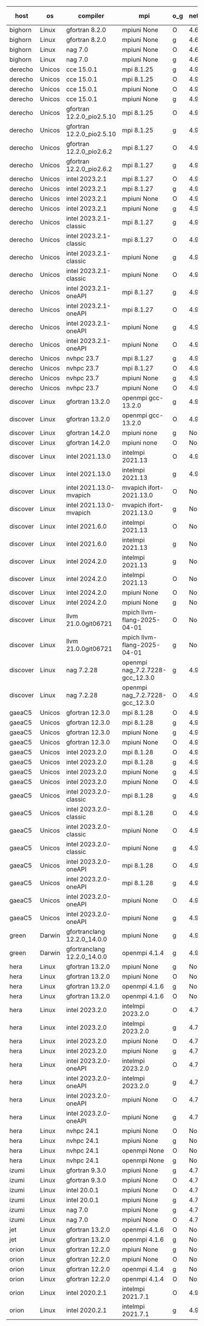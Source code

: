 

| host     | os       | compiler                              | mpi                      | o_g        | netcdf        | build       | u_pass          | u_fail          | s_pass            | s_fail            | e_pass             | e_fail             | nuopc_pass       | nuopc_fail       | artifacts link          |
|----------|----------|---------------------------------------|--------------------------|------------|---------------|-------------|-----------------|-----------------|-------------------|-------------------|--------------------|--------------------|------------------|------------------|-------------------------|
| bighorn | Linux | gfortran 8.2.0 | mpiuni None  | O | 4.6.1  | PASS | 12559 | 0 | 9 | 0 | 42 | 0 | None | None | <a href="https://github.com/esmf-org/esmf-test-artifacts/tree/c601d3ed36f97b406d9fcf87a9f06f21d77cedbc/develop/gfortran/8.2.0/O/mpiuni/None" target="_blank">c601d3e</a> | 
| bighorn | Linux | gfortran 8.2.0 | mpiuni None  | g | 4.6.1  | PASS | 12559 | 0 | 9 | 0 | 42 | 0 | None | None | <a href="https://github.com/esmf-org/esmf-test-artifacts/tree/c6d782c94d0842ad6e79498734cb1f8862e96830/develop/gfortran/8.2.0/g/mpiuni/None" target="_blank">c6d782c</a> | 
| bighorn | Linux | nag 7.0 | mpiuni None  | O | 4.6.1  | PASS | 12559 | 0 | 9 | 0 | 42 | 0 | None | None | <a href="https://github.com/esmf-org/esmf-test-artifacts/tree/55d7ad61ee8c78235537aed02c5b776d0bced63b/develop/nag/7.0/O/mpiuni/None" target="_blank">55d7ad6</a> | 
| bighorn | Linux | nag 7.0 | mpiuni None  | g | 4.6.1  | PASS | 12559 | 0 | 9 | 0 | 42 | 0 | None | None | <a href="https://github.com/esmf-org/esmf-test-artifacts/tree/18649f08c97a1b168c047e4a3af8e65b6ea89c58/develop/nag/7.0/g/mpiuni/None" target="_blank">18649f0</a> | 
| derecho | Unicos | cce 15.0.1 | mpi 8.1.25  | g | 4.9.2  | PASS | None | None | None | None | None | None | None | None | <a href="https://github.com/esmf-org/esmf-test-artifacts/tree/48bb85b7a7eaeff1daff2fc4ada112a8f7237aa9/develop/cce/15.0.1/g/mpi/8.1.25" target="_blank">48bb85b</a> | 
| derecho | Unicos | cce 15.0.1 | mpi 8.1.25  | O | 4.9.2  | PASS | None | None | None | None | None | None | None | None | <a href="https://github.com/esmf-org/esmf-test-artifacts/tree/49e0715f2a6679bd9471a733ab2f58fe7e423a3d/develop/cce/15.0.1/O/mpi/8.1.25" target="_blank">49e0715</a> | 
| derecho | Unicos | cce 15.0.1 | mpiuni None  | O | 4.9.2  | PASS | None | None | None | None | None | None | None | None | <a href="https://github.com/esmf-org/esmf-test-artifacts/tree/a4d7306fd0381410e246b46b3270f2ee8a8850bb/develop/cce/15.0.1/O/mpiuni/None" target="_blank">a4d7306</a> | 
| derecho | Unicos | cce 15.0.1 | mpiuni None  | g | 4.9.2  | PASS | None | None | None | None | None | None | None | None | <a href="https://github.com/esmf-org/esmf-test-artifacts/tree/7d39f1aa99abb6561fbdac5d46e5bcf5828a3af0/develop/cce/15.0.1/g/mpiuni/None" target="_blank">7d39f1a</a> | 
| derecho | Unicos | gfortran 12.2.0_pio2.5.10 | mpi 8.1.25  | O | 4.9.2  | PASS | 14228 | 0 | 51 | 0 | 80 | 0 | 57 | 0 | <a href="https://github.com/esmf-org/esmf-test-artifacts/tree/37ca4ab31b529f4ac3b848303273a083d299b3dd/develop/gfortran/12.2.0_pio2.5.10/O/mpi/8.1.25" target="_blank">37ca4ab</a> | 
| derecho | Unicos | gfortran 12.2.0_pio2.5.10 | mpi 8.1.25  | g | 4.9.2  | PASS | 14228 | 0 | 51 | 0 | 80 | 0 | 57 | 0 | <a href="https://github.com/esmf-org/esmf-test-artifacts/tree/c9fbd8ff20d99e0b6c917ef3f29b6f60523dd48b/develop/gfortran/12.2.0_pio2.5.10/g/mpi/8.1.25" target="_blank">c9fbd8f</a> | 
| derecho | Unicos | gfortran 12.2.0_pio2.6.2 | mpi 8.1.27  | O | 4.9.2  | PASS | 14228 | 0 | 51 | 0 | 80 | 0 | 57 | 0 | <a href="https://github.com/esmf-org/esmf-test-artifacts/tree/27755083516618d6ef7dd1bd4418592a19662d1c/develop/gfortran/12.2.0_pio2.6.2/O/mpi/8.1.27" target="_blank">2775508</a> | 
| derecho | Unicos | gfortran 12.2.0_pio2.6.2 | mpi 8.1.27  | g | 4.9.2  | PASS | 14228 | 0 | 51 | 0 | 80 | 0 | 57 | 0 | <a href="https://github.com/esmf-org/esmf-test-artifacts/tree/d641c927fc446b2d145a6afbccc581cd3333a00b/develop/gfortran/12.2.0_pio2.6.2/g/mpi/8.1.27" target="_blank">d641c92</a> | 
| derecho | Unicos | intel 2023.2.1 | mpi 8.1.27  | O | 4.9.2  | PASS | 14228 | 0 | 51 | 0 | 80 | 0 | 58 | 0 | <a href="https://github.com/esmf-org/esmf-test-artifacts/tree/2ec440fc00f9eb1110da37290bc963e3fe2da8b4/develop/intel/2023.2.1/O/mpi/8.1.27" target="_blank">2ec440f</a> | 
| derecho | Unicos | intel 2023.2.1 | mpi 8.1.27  | g | 4.9.2  | PASS | 14228 | 0 | 51 | 0 | 80 | 0 | 58 | 0 | <a href="https://github.com/esmf-org/esmf-test-artifacts/tree/f8d8e2cf0db84c123c73822db63e8cfa8d248156/develop/intel/2023.2.1/g/mpi/8.1.27" target="_blank">f8d8e2c</a> | 
| derecho | Unicos | intel 2023.2.1 | mpiuni None  | O | 4.9.2  | PASS | 12559 | 0 | 9 | 0 | 42 | 0 | None | None | <a href="https://github.com/esmf-org/esmf-test-artifacts/tree/b802b1c1daa7a2788b1664b657edc18f19a2e805/develop/intel/2023.2.1/O/mpiuni/None" target="_blank">b802b1c</a> | 
| derecho | Unicos | intel 2023.2.1 | mpiuni None  | g | 4.9.2  | PASS | 12559 | 0 | 9 | 0 | 42 | 0 | None | None | <a href="https://github.com/esmf-org/esmf-test-artifacts/tree/2f43cf0ba3c44b925a82a806639bdb745e1022c6/develop/intel/2023.2.1/g/mpiuni/None" target="_blank">2f43cf0</a> | 
| derecho | Unicos | intel 2023.2.1-classic | mpi 8.1.27  | g | 4.9.2  | PASS | 14228 | 0 | 51 | 0 | 80 | 0 | 57 | 0 | <a href="https://github.com/esmf-org/esmf-test-artifacts/tree/769e318b06a363791df9117f8b55a4e523fd3dd2/develop/intel/2023.2.1-classic/g/mpi/8.1.27" target="_blank">769e318</a> | 
| derecho | Unicos | intel 2023.2.1-classic | mpi 8.1.27  | O | 4.9.2  | PASS | 14228 | 0 | 51 | 0 | 80 | 0 | 57 | 0 | <a href="https://github.com/esmf-org/esmf-test-artifacts/tree/9f3069916c4250b6d130661f2133e01e3a121813/develop/intel/2023.2.1-classic/O/mpi/8.1.27" target="_blank">9f30699</a> | 
| derecho | Unicos | intel 2023.2.1-classic | mpiuni None  | g | 4.9.2  | PASS | 12559 | 0 | 9 | 0 | 42 | 0 | None | None | <a href="https://github.com/esmf-org/esmf-test-artifacts/tree/d2fe97fe4fee9dd8cce1d35beb59961487e750c7/develop/intel/2023.2.1-classic/g/mpiuni/None" target="_blank">d2fe97f</a> | 
| derecho | Unicos | intel 2023.2.1-classic | mpiuni None  | O | 4.9.2  | PASS | 12559 | 0 | 9 | 0 | 42 | 0 | None | None | <a href="https://github.com/esmf-org/esmf-test-artifacts/tree/0e7b6fe11430c59a3ef05ff32f4c8bd4e7edbbbb/develop/intel/2023.2.1-classic/O/mpiuni/None" target="_blank">0e7b6fe</a> | 
| derecho | Unicos | intel 2023.2.1-oneAPI | mpi 8.1.27  | g | 4.9.2  | PASS | 14228 | 0 | 51 | 0 | 80 | 0 | 57 | 0 | <a href="https://github.com/esmf-org/esmf-test-artifacts/tree/3afe060e8208c7a5fe210a768593c4d86aa38ceb/develop/intel/2023.2.1-oneAPI/g/mpi/8.1.27" target="_blank">3afe060</a> | 
| derecho | Unicos | intel 2023.2.1-oneAPI | mpi 8.1.27  | O | 4.9.2  | PASS | 14228 | 0 | 50 | 1 | 80 | 0 | 57 | 0 | <a href="https://github.com/esmf-org/esmf-test-artifacts/tree/4cf34811d96e86d56bd71b21c76d533ff6e33300/develop/intel/2023.2.1-oneAPI/O/mpi/8.1.27" target="_blank">4cf3481</a> | 
| derecho | Unicos | intel 2023.2.1-oneAPI | mpiuni None  | g | 4.9.2  | PASS | 12559 | 0 | 9 | 0 | 42 | 0 | None | None | <a href="https://github.com/esmf-org/esmf-test-artifacts/tree/504f291ff11c6808d42e8659712a3a6496f54a2d/develop/intel/2023.2.1-oneAPI/g/mpiuni/None" target="_blank">504f291</a> | 
| derecho | Unicos | intel 2023.2.1-oneAPI | mpiuni None  | O | 4.9.2  | PASS | 12559 | 0 | 9 | 0 | 42 | 0 | None | None | <a href="https://github.com/esmf-org/esmf-test-artifacts/tree/f4be1cb76992d22f5ff5507217e70143e35c200a/develop/intel/2023.2.1-oneAPI/O/mpiuni/None" target="_blank">f4be1cb</a> | 
| derecho | Unicos | nvhpc 23.7 | mpi 8.1.27  | g | 4.9.2  | PASS | None | None | None | None | None | None | None | None | <a href="https://github.com/esmf-org/esmf-test-artifacts/tree/3bab31cc76868be568ba7927074c6bda188433c3/develop/nvhpc/23.7/g/mpi/8.1.27" target="_blank">3bab31c</a> | 
| derecho | Unicos | nvhpc 23.7 | mpi 8.1.27  | O | 4.9.2  | PASS | None | None | None | None | None | None | None | None | <a href="https://github.com/esmf-org/esmf-test-artifacts/tree/6bb73006216c7ab149966721c0e6ec267cb39d4a/develop/nvhpc/23.7/O/mpi/8.1.27" target="_blank">6bb7300</a> | 
| derecho | Unicos | nvhpc 23.7 | mpiuni None  | g | 4.9.2  | PASS | None | None | None | None | None | None | None | None | <a href="https://github.com/esmf-org/esmf-test-artifacts/tree/b662e7c8bc7ca062fd6a2b9534f16392fec2c8e6/develop/nvhpc/23.7/g/mpiuni/None" target="_blank">b662e7c</a> | 
| derecho | Unicos | nvhpc 23.7 | mpiuni None  | O | 4.9.2  | PASS | None | None | None | None | None | None | None | None | <a href="https://github.com/esmf-org/esmf-test-artifacts/tree/6cfeb4e387ec92c2acd3dcf42c3d620f984465c9/develop/nvhpc/23.7/O/mpiuni/None" target="_blank">6cfeb4e</a> | 
| discover | Linux | gfortran 13.2.0 | openmpi gcc-13.2.0  | g | 4.9.2  | PASS | 14228 | 0 | 51 | 0 | 80 | 0 | 57 | 0 | <a href="https://github.com/esmf-org/esmf-test-artifacts/tree/8562c7b865c08b0986a234a31c6b80521ac1b3af/develop/gfortran/13.2.0/g/openmpi/gcc-13.2.0" target="_blank">8562c7b</a> | 
| discover | Linux | gfortran 13.2.0 | openmpi gcc-13.2.0  | O | 4.9.2  | PASS | 14228 | 0 | 51 | 0 | 80 | 0 | 57 | 0 | <a href="https://github.com/esmf-org/esmf-test-artifacts/tree/110ac58f81f6d225be5f72a3436abc68b966346f/develop/gfortran/13.2.0/O/openmpi/gcc-13.2.0" target="_blank">110ac58</a> | 
| discover | Linux | gfortran 14.2.0 | mpiuni none  | g | None  | PASS | 12559 | 0 | 9 | 0 | 42 | 0 | None | None | <a href="https://github.com/esmf-org/esmf-test-artifacts/tree/ddf41199d83afd2da20001b8ea448bc93a3cf8ce/develop/gfortran/14.2.0/g/mpiuni/none" target="_blank">ddf4119</a> | 
| discover | Linux | gfortran 14.2.0 | mpiuni none  | O | None  | PASS | 12559 | 0 | 9 | 0 | 42 | 0 | None | None | <a href="https://github.com/esmf-org/esmf-test-artifacts/tree/eb35ddf2430b468c18c915cc983a714953c28df3/develop/gfortran/14.2.0/O/mpiuni/none" target="_blank">eb35ddf</a> | 
| discover | Linux | intel 2021.13.0 | intelmpi 2021.13  | O | 4.9.2  | PASS | 14228 | 0 | 51 | 0 | 80 | 0 | 57 | 0 | <a href="https://github.com/esmf-org/esmf-test-artifacts/tree/c3db0354053fd23dc5f8418f607049116b0d5378/develop/intel/2021.13.0/O/intelmpi/2021.13" target="_blank">c3db035</a> | 
| discover | Linux | intel 2021.13.0 | intelmpi 2021.13  | g | 4.9.2  | PASS | 14228 | 0 | 51 | 0 | 80 | 0 | 57 | 0 | <a href="https://github.com/esmf-org/esmf-test-artifacts/tree/3320b00b81438d8f992f9d58bfd4592127500a2a/develop/intel/2021.13.0/g/intelmpi/2021.13" target="_blank">3320b00</a> | 
| discover | Linux | intel 2021.13.0-mvapich | mvapich ifort-2021.13.0  | O | None  | PASS | 14228 | 0 | 51 | 0 | 80 | 0 | 57 | 0 | <a href="https://github.com/esmf-org/esmf-test-artifacts/tree/c264c9cd2a474c55076f2f1b41d27b9816075d40/develop/intel/2021.13.0-mvapich/O/mvapich/ifort-2021.13.0" target="_blank">c264c9c</a> | 
| discover | Linux | intel 2021.13.0-mvapich | mvapich ifort-2021.13.0  | g | None  | PASS | 14228 | 0 | 51 | 0 | 80 | 0 | 57 | 0 | <a href="https://github.com/esmf-org/esmf-test-artifacts/tree/342eeb35aab7fec0e6da14fd1382b64953b1f1f2/develop/intel/2021.13.0-mvapich/g/mvapich/ifort-2021.13.0" target="_blank">342eeb3</a> | 
| discover | Linux | intel 2021.6.0 | intelmpi 2021.13  | O | None  | PASS | 14228 | 0 | 51 | 0 | 80 | 0 | 57 | 0 | <a href="https://github.com/esmf-org/esmf-test-artifacts/tree/f6a68b10a73dc04cce6909e7d6751f5028bb7045/develop/intel/2021.6.0/O/intelmpi/2021.13" target="_blank">f6a68b1</a> | 
| discover | Linux | intel 2021.6.0 | intelmpi 2021.13  | g | None  | PASS | 14228 | 0 | 51 | 0 | 80 | 0 | 57 | 0 | <a href="https://github.com/esmf-org/esmf-test-artifacts/tree/0033f7ba46e87012c5fd9bbbe9c5e99f32944aca/develop/intel/2021.6.0/g/intelmpi/2021.13" target="_blank">0033f7b</a> | 
| discover | Linux | intel 2024.2.0 | intelmpi 2021.13  | g | None  | PASS | 14227 | 1 | 51 | 0 | 80 | 0 | 57 | 0 | <a href="https://github.com/esmf-org/esmf-test-artifacts/tree/e29b572035995f3d939cbbdc41c1f0f03a37258f/develop/intel/2024.2.0/g/intelmpi/2021.13" target="_blank">e29b572</a> | 
| discover | Linux | intel 2024.2.0 | intelmpi 2021.13  | O | None  | PASS | 14228 | 0 | 51 | 0 | 80 | 0 | 57 | 0 | <a href="https://github.com/esmf-org/esmf-test-artifacts/tree/8a4f7756f217564dd1c5142113513f7c591e14b8/develop/intel/2024.2.0/O/intelmpi/2021.13" target="_blank">8a4f775</a> | 
| discover | Linux | intel 2024.2.0 | mpiuni None  | O | None  | PASS | 12559 | 0 | 9 | 0 | 42 | 0 | None | None | <a href="https://github.com/esmf-org/esmf-test-artifacts/tree/4119957cbee9f365add1cb371b25117d93617178/develop/intel/2024.2.0/O/mpiuni/None" target="_blank">4119957</a> | 
| discover | Linux | intel 2024.2.0 | mpiuni None  | g | None  | PASS | 12558 | 1 | 9 | 0 | 42 | 0 | None | None | <a href="https://github.com/esmf-org/esmf-test-artifacts/tree/19c003ad316065c242e427bb4672505fb7da73ab/develop/intel/2024.2.0/g/mpiuni/None" target="_blank">19c003a</a> | 
| discover | Linux | llvm 21.0.0git06721 | mpich llvm-flang-2025-04-01  | O | None  | PASS | 14210 | 18 | 18 | 33 | 75 | 5 | 0 | 57 | <a href="https://github.com/esmf-org/esmf-test-artifacts/tree/a189dd00aa666fc18f0e9cdf315296dba944ec8b/develop/llvm/21.0.0git06721/O/mpich/llvm-flang-2025-04-01" target="_blank">a189dd0</a> | 
| discover | Linux | llvm 21.0.0git06721 | mpich llvm-flang-2025-04-01  | g | None  | PASS | 14210 | 18 | 18 | 33 | 75 | 5 | 0 | 57 | <a href="https://github.com/esmf-org/esmf-test-artifacts/tree/ab3248dae65d16c501da913a8e7324bc7a58c3f5/develop/llvm/21.0.0git06721/g/mpich/llvm-flang-2025-04-01" target="_blank">ab3248d</a> | 
| discover | Linux | nag 7.2.28 | openmpi nag_7.2.7228-gcc_12.3.0  | g | 4.9.2  | PASS | 14228 | 0 | 51 | 0 | 80 | 0 | 56 | 1 | <a href="https://github.com/esmf-org/esmf-test-artifacts/tree/82db29859895a36a9e05f470c3d4d748738791cc/develop/nag/7.2.28/g/openmpi/nag_7.2.7228-gcc_12.3.0" target="_blank">82db298</a> | 
| discover | Linux | nag 7.2.28 | openmpi nag_7.2.7228-gcc_12.3.0  | O | 4.9.2  | PASS | 14228 | 0 | 51 | 0 | 80 | 0 | 56 | 1 | <a href="https://github.com/esmf-org/esmf-test-artifacts/tree/306262dff5c7adcf0aeb3a6f3df5b27537fd9b0c/develop/nag/7.2.28/O/openmpi/nag_7.2.7228-gcc_12.3.0" target="_blank">306262d</a> | 
| gaeaC5 | Unicos | gfortran 12.3.0 | mpi 8.1.28  | O | 4.9.0  | PASS | None | None | None | None | None | None | None | None | <a href="https://github.com/esmf-org/esmf-test-artifacts/tree/de8e129316ea15027f5f1585eafdc8159bbd1335/develop/gfortran/12.3.0/O/mpi/8.1.28" target="_blank">de8e129</a> | 
| gaeaC5 | Unicos | gfortran 12.3.0 | mpi 8.1.28  | g | 4.9.0  | PASS | None | None | None | None | None | None | None | None | <a href="https://github.com/esmf-org/esmf-test-artifacts/tree/f690aa515f422f95c42efe4d9ec1f7e9fc7a97a8/develop/gfortran/12.3.0/g/mpi/8.1.28" target="_blank">f690aa5</a> | 
| gaeaC5 | Unicos | gfortran 12.3.0 | mpiuni None  | g | 4.9.0  | PASS | None | None | None | None | None | None | None | None | <a href="https://github.com/esmf-org/esmf-test-artifacts/tree/9c18ea99fe633f297b6bd72667ed35e8a271ab78/develop/gfortran/12.3.0/g/mpiuni/None" target="_blank">9c18ea9</a> | 
| gaeaC5 | Unicos | gfortran 12.3.0 | mpiuni None  | O | 4.9.0  | PASS | 12559 | 0 | 9 | 0 | 42 | 0 | None | None | <a href="https://github.com/esmf-org/esmf-test-artifacts/tree/714b4a7549c9f5f2513d658a921ca5fb1f5a0180/develop/gfortran/12.3.0/O/mpiuni/None" target="_blank">714b4a7</a> | 
| gaeaC5 | Unicos | intel 2023.2.0 | mpi 8.1.28  | O | 4.9.0  | PASS | None | None | None | None | None | None | None | None | <a href="https://github.com/esmf-org/esmf-test-artifacts/tree/2c971e38e8e294ea19a6756464149095bc0cae73/develop/intel/2023.2.0/O/mpi/8.1.28" target="_blank">2c971e3</a> | 
| gaeaC5 | Unicos | intel 2023.2.0 | mpi 8.1.28  | g | 4.9.0  | PASS | None | None | None | None | None | None | None | None | <a href="https://github.com/esmf-org/esmf-test-artifacts/tree/c0836533743693cc2671dacbf36d5be1e932a4bf/develop/intel/2023.2.0/g/mpi/8.1.28" target="_blank">c083653</a> | 
| gaeaC5 | Unicos | intel 2023.2.0 | mpiuni None  | g | 4.9.0  | PASS | None | None | None | None | None | None | None | None | <a href="https://github.com/esmf-org/esmf-test-artifacts/tree/4dceebfe6e3ed54a9fae444b406fb8f016edbea6/develop/intel/2023.2.0/g/mpiuni/None" target="_blank">4dceebf</a> | 
| gaeaC5 | Unicos | intel 2023.2.0 | mpiuni None  | O | 4.9.0  | PASS | 12559 | 0 | 9 | 0 | 42 | 0 | None | None | <a href="https://github.com/esmf-org/esmf-test-artifacts/tree/d9ab55a95ed38a337f7d4f270aec2b1d21f59386/develop/intel/2023.2.0/O/mpiuni/None" target="_blank">d9ab55a</a> | 
| gaeaC5 | Unicos | intel 2023.2.0-classic | mpi 8.1.28  | g | 4.9.0  | PASS | None | None | None | None | None | None | None | None | <a href="https://github.com/esmf-org/esmf-test-artifacts/tree/e079b41bb209f517188ee8f7cf31c231bad1258a/develop/intel/2023.2.0-classic/g/mpi/8.1.28" target="_blank">e079b41</a> | 
| gaeaC5 | Unicos | intel 2023.2.0-classic | mpi 8.1.28  | O | 4.9.0  | PASS | None | None | None | None | None | None | None | None | <a href="https://github.com/esmf-org/esmf-test-artifacts/tree/c18c0622d27f8c42b9e877f45fe83ecd01dbcf43/develop/intel/2023.2.0-classic/O/mpi/8.1.28" target="_blank">c18c062</a> | 
| gaeaC5 | Unicos | intel 2023.2.0-classic | mpiuni None  | O | 4.9.0  | PASS | None | None | None | None | None | None | None | None | <a href="https://github.com/esmf-org/esmf-test-artifacts/tree/d2e186321469fb354bd15cfc1951128756a2327a/develop/intel/2023.2.0-classic/O/mpiuni/None" target="_blank">d2e1863</a> | 
| gaeaC5 | Unicos | intel 2023.2.0-classic | mpiuni None  | g | 4.9.0  | PASS | None | None | None | None | None | None | None | None | <a href="https://github.com/esmf-org/esmf-test-artifacts/tree/f99f1b708df98e16e80f6fa0f0c4a28c6a0f5155/develop/intel/2023.2.0-classic/g/mpiuni/None" target="_blank">f99f1b7</a> | 
| gaeaC5 | Unicos | intel 2023.2.0-oneAPI | mpi 8.1.28  | O | 4.9.0  | PASS | None | None | None | None | None | None | None | None | <a href="https://github.com/esmf-org/esmf-test-artifacts/tree/3d314eb6b72c48d4ac1a0f601a69f9c67a5eeeec/develop/intel/2023.2.0-oneAPI/O/mpi/8.1.28" target="_blank">3d314eb</a> | 
| gaeaC5 | Unicos | intel 2023.2.0-oneAPI | mpi 8.1.28  | g | 4.9.0  | PASS | None | None | None | None | None | None | None | None | <a href="https://github.com/esmf-org/esmf-test-artifacts/tree/5e35db019fad57b635029eb4e4ac75d58e66e168/develop/intel/2023.2.0-oneAPI/g/mpi/8.1.28" target="_blank">5e35db0</a> | 
| gaeaC5 | Unicos | intel 2023.2.0-oneAPI | mpiuni None  | O | 4.9.0  | PASS | 12559 | 0 | 9 | 0 | 42 | 0 | None | None | <a href="https://github.com/esmf-org/esmf-test-artifacts/tree/f59eb3c59e0a0828493ca17e3ce5b4d77e524146/develop/intel/2023.2.0-oneAPI/O/mpiuni/None" target="_blank">f59eb3c</a> | 
| gaeaC5 | Unicos | intel 2023.2.0-oneAPI | mpiuni None  | g | 4.9.0  | PASS | None | None | None | None | None | None | None | None | <a href="https://github.com/esmf-org/esmf-test-artifacts/tree/c594bd6c52489a463b18a7ae1ea94f7acc2c0ba9/develop/intel/2023.2.0-oneAPI/g/mpiuni/None" target="_blank">c594bd6</a> | 
| green | Darwin | gfortranclang 12.2.0_14.0.0 | mpiuni None  | g | 4.9.3  | PASS | 12559 | 0 | 9 | 0 | 42 | 0 | None | None | <a href="https://github.com/esmf-org/esmf-test-artifacts/tree/25157d2fa81027619bd68e312f3b06f8c26172af/develop/gfortranclang/12.2.0_14.0.0/g/mpiuni/None" target="_blank">25157d2</a> | 
| green | Darwin | gfortranclang 12.2.0_14.0.0 | openmpi 4.1.4  | g | 4.9.3  | PASS | 14228 | 0 | 51 | 0 | 80 | 0 | 58 | 0 | <a href="https://github.com/esmf-org/esmf-test-artifacts/tree/1978b0149b8f85c5c80183ea307d349014cdbf04/develop/gfortranclang/12.2.0_14.0.0/g/openmpi/4.1.4" target="_blank">1978b01</a> | 
| hera | Linux | gfortran 13.2.0 | mpiuni None  | g | None  | PASS | 12559 | 0 | 9 | 0 | 42 | 0 | None | None | <a href="https://github.com/esmf-org/esmf-test-artifacts/tree/b1169225cd921155d674afdb95780c90acfaed3c/develop/gfortran/13.2.0/g/mpiuni/None" target="_blank">b116922</a> | 
| hera | Linux | gfortran 13.2.0 | mpiuni None  | O | None  | PASS | 12559 | 0 | 9 | 0 | 42 | 0 | None | None | <a href="https://github.com/esmf-org/esmf-test-artifacts/tree/d63824c0e7249c866602b9bd9d14e01dd99eb4d1/develop/gfortran/13.2.0/O/mpiuni/None" target="_blank">d63824c</a> | 
| hera | Linux | gfortran 13.2.0 | openmpi 4.1.6  | g | None  | PASS | 14228 | 0 | 51 | 0 | 80 | 0 | 57 | 0 | <a href="https://github.com/esmf-org/esmf-test-artifacts/tree/4bf9a8c4561b2899832d7be9c070e217d18eb947/develop/gfortran/13.2.0/g/openmpi/4.1.6" target="_blank">4bf9a8c</a> | 
| hera | Linux | gfortran 13.2.0 | openmpi 4.1.6  | O | None  | PASS | 14228 | 0 | 51 | 0 | 80 | 0 | 57 | 0 | <a href="https://github.com/esmf-org/esmf-test-artifacts/tree/1368924503e40690b46a2d0cccf848bc01390d70/develop/gfortran/13.2.0/O/openmpi/4.1.6" target="_blank">1368924</a> | 
| hera | Linux | intel 2023.2.0 | intelmpi 2023.2.0  | O | 4.7.0  | PASS | 14228 | 0 | 51 | 0 | 80 | 0 | 57 | 0 | <a href="https://github.com/esmf-org/esmf-test-artifacts/tree/e81f4bd7fd77f76f10eff0409cbbcadb16ed4fde/develop/intel/2023.2.0/O/intelmpi/2023.2.0" target="_blank">e81f4bd</a> | 
| hera | Linux | intel 2023.2.0 | intelmpi 2023.2.0  | g | 4.7.0  | PASS | 14228 | 0 | 51 | 0 | 80 | 0 | 57 | 0 | <a href="https://github.com/esmf-org/esmf-test-artifacts/tree/7967cb5600d88b56db4902d34869d171203a4500/develop/intel/2023.2.0/g/intelmpi/2023.2.0" target="_blank">7967cb5</a> | 
| hera | Linux | intel 2023.2.0 | mpiuni None  | O | 4.7.0  | PASS | 12559 | 0 | 9 | 0 | 42 | 0 | None | None | <a href="https://github.com/esmf-org/esmf-test-artifacts/tree/47a60540abe3bd0e73a9edc988b0e6a7dfcacfc6/develop/intel/2023.2.0/O/mpiuni/None" target="_blank">47a6054</a> | 
| hera | Linux | intel 2023.2.0 | mpiuni None  | g | 4.7.0  | PASS | 12559 | 0 | 9 | 0 | 42 | 0 | None | None | <a href="https://github.com/esmf-org/esmf-test-artifacts/tree/116f92ec7b1a2ef1a7d503ce6e4c2cbe4b699b9a/develop/intel/2023.2.0/g/mpiuni/None" target="_blank">116f92e</a> | 
| hera | Linux | intel 2023.2.0-oneAPI | intelmpi 2023.2.0  | O | 4.7.0  | PASS | 14228 | 0 | 50 | 1 | 80 | 0 | 57 | 0 | <a href="https://github.com/esmf-org/esmf-test-artifacts/tree/33108585c84652586595bc53f38b1bcfb70cd013/develop/intel/2023.2.0-oneAPI/O/intelmpi/2023.2.0" target="_blank">3310858</a> | 
| hera | Linux | intel 2023.2.0-oneAPI | intelmpi 2023.2.0  | g | 4.7.0  | PASS | 14228 | 0 | 51 | 0 | 80 | 0 | 57 | 0 | <a href="https://github.com/esmf-org/esmf-test-artifacts/tree/a6c7dab8fb6e7d18b4c821d45928a2e889e6f203/develop/intel/2023.2.0-oneAPI/g/intelmpi/2023.2.0" target="_blank">a6c7dab</a> | 
| hera | Linux | intel 2023.2.0-oneAPI | mpiuni None  | O | 4.7.0  | PASS | 12559 | 0 | 9 | 0 | 42 | 0 | None | None | <a href="https://github.com/esmf-org/esmf-test-artifacts/tree/2b2477d9460f8cfd4747ecb5d71cec3aa63e69d9/develop/intel/2023.2.0-oneAPI/O/mpiuni/None" target="_blank">2b2477d</a> | 
| hera | Linux | intel 2023.2.0-oneAPI | mpiuni None  | g | 4.7.0  | PASS | 12559 | 0 | 9 | 0 | 42 | 0 | None | None | <a href="https://github.com/esmf-org/esmf-test-artifacts/tree/2fe376795099c1420faf73dd8b3a3763af75ae32/develop/intel/2023.2.0-oneAPI/g/mpiuni/None" target="_blank">2fe3767</a> | 
| hera | Linux | nvhpc 24.1 | mpiuni None  | O | None  | PASS | 12559 | 0 | 9 | 0 | 42 | 0 | None | None | <a href="https://github.com/esmf-org/esmf-test-artifacts/tree/9c35528d88bbf218ac34aed87ffa31e619f668c7/develop/nvhpc/24.1/O/mpiuni/None" target="_blank">9c35528</a> | 
| hera | Linux | nvhpc 24.1 | mpiuni None  | g | None  | PASS | 12559 | 0 | 9 | 0 | 42 | 0 | None | None | <a href="https://github.com/esmf-org/esmf-test-artifacts/tree/9099060d43d1dfcfb86ab2ab7cdb4128ca3c241e/develop/nvhpc/24.1/g/mpiuni/None" target="_blank">9099060</a> | 
| hera | Linux | nvhpc 24.1 | openmpi None  | O | None  | PASS | 14228 | 0 | 51 | 0 | 80 | 0 | 57 | 0 | <a href="https://github.com/esmf-org/esmf-test-artifacts/tree/0328f2bb6f3e91166ca4cb2c11cbfb37b6fb9c3a/develop/nvhpc/24.1/O/openmpi/None" target="_blank">0328f2b</a> | 
| hera | Linux | nvhpc 24.1 | openmpi None  | g | None  | PASS | 14228 | 0 | 51 | 0 | 80 | 0 | 57 | 0 | <a href="https://github.com/esmf-org/esmf-test-artifacts/tree/833d5176081cb7ea2f1ddac32e3cbbacce2b7635/develop/nvhpc/24.1/g/openmpi/None" target="_blank">833d517</a> | 
| izumi | Linux | gfortran 9.3.0 | mpiuni None  | g | 4.7.4  | PASS | 12559 | 0 | 9 | 0 | 42 | 0 | None | None | <a href="https://github.com/esmf-org/esmf-test-artifacts/tree/9c3c8f6c5abb725ad574e717061916a749a8b094/develop/gfortran/9.3.0/g/mpiuni/None" target="_blank">9c3c8f6</a> | 
| izumi | Linux | gfortran 9.3.0 | mpiuni None  | O | 4.7.4  | PASS | 12559 | 0 | 9 | 0 | 42 | 0 | None | None | <a href="https://github.com/esmf-org/esmf-test-artifacts/tree/3918999346b542e29bce76ee3322dd8a84ec9f3c/develop/gfortran/9.3.0/O/mpiuni/None" target="_blank">3918999</a> | 
| izumi | Linux | intel 20.0.1 | mpiuni None  | O | 4.7.4  | PASS | 12559 | 0 | 9 | 0 | 42 | 0 | None | None | <a href="https://github.com/esmf-org/esmf-test-artifacts/tree/d221c645e25518e8d5516be6698e1dd93fbfb545/develop/intel/20.0.1/O/mpiuni/None" target="_blank">d221c64</a> | 
| izumi | Linux | intel 20.0.1 | mpiuni None  | g | 4.7.4  | PASS | 12559 | 0 | 9 | 0 | 42 | 0 | None | None | <a href="https://github.com/esmf-org/esmf-test-artifacts/tree/cab5beb909335389218f821f1f9766cc5738e086/develop/intel/20.0.1/g/mpiuni/None" target="_blank">cab5beb</a> | 
| izumi | Linux | nag 7.0 | mpiuni None  | g | 4.7.4  | PASS | 12559 | 0 | 9 | 0 | 42 | 0 | None | None | <a href="https://github.com/esmf-org/esmf-test-artifacts/tree/4c71623badbb322899bff4a8662b02ff1be6ab7e/develop/nag/7.0/g/mpiuni/None" target="_blank">4c71623</a> | 
| izumi | Linux | nag 7.0 | mpiuni None  | O | 4.7.4  | PASS | 12500 | 59 | 9 | 0 | 42 | 0 | None | None | <a href="https://github.com/esmf-org/esmf-test-artifacts/tree/00b14abc986836429a1b3c3ff49e6bda355aa915/develop/nag/7.0/O/mpiuni/None" target="_blank">00b14ab</a> | 
| jet | Linux | gfortran 13.2.0 | openmpi 4.1.6  | O | None  | PASS | 14228 | 0 | 51 | 0 | 80 | 0 | 57 | 0 | <a href="https://github.com/esmf-org/esmf-test-artifacts/tree/b1a99128d508c1f8e283dbffa90b7d3e8367d969/develop/gfortran/13.2.0/O/openmpi/4.1.6" target="_blank">b1a9912</a> | 
| jet | Linux | gfortran 13.2.0 | openmpi 4.1.6  | g | None  | PASS | 14228 | 0 | 51 | 0 | 80 | 0 | 57 | 0 | <a href="https://github.com/esmf-org/esmf-test-artifacts/tree/3e2b27b1e38b7aa40d120e14ec4f15ec066cb58e/develop/gfortran/13.2.0/g/openmpi/4.1.6" target="_blank">3e2b27b</a> | 
| orion | Linux | gfortran 12.2.0 | mpiuni None  | g | None  | PASS | 12559 | 0 | 9 | 0 | 42 | 0 | None | None | <a href="https://github.com/esmf-org/esmf-test-artifacts/tree/941a35889a8d42d62616c14b62a3284b19993df3/develop/gfortran/12.2.0/g/mpiuni/None" target="_blank">941a358</a> | 
| orion | Linux | gfortran 12.2.0 | mpiuni None  | O | None  | PASS | 12559 | 0 | 9 | 0 | 42 | 0 | None | None | <a href="https://github.com/esmf-org/esmf-test-artifacts/tree/09fb3cf0b34b4f98f78a38390243cb6a4ff57e0a/develop/gfortran/12.2.0/O/mpiuni/None" target="_blank">09fb3cf</a> | 
| orion | Linux | gfortran 12.2.0 | openmpi 4.1.4  | g | None  | PASS | 14228 | 0 | 51 | 0 | 80 | 0 | 57 | 0 | <a href="https://github.com/esmf-org/esmf-test-artifacts/tree/b8947bdbe86f70466720d33cf5f320fb41b0b4aa/develop/gfortran/12.2.0/g/openmpi/4.1.4" target="_blank">b8947bd</a> | 
| orion | Linux | gfortran 12.2.0 | openmpi 4.1.4  | O | None  | PASS | 14228 | 0 | 51 | 0 | 80 | 0 | 57 | 0 | <a href="https://github.com/esmf-org/esmf-test-artifacts/tree/3122adb9204b34fa4073449fedd048e93e2b09e1/develop/gfortran/12.2.0/O/openmpi/4.1.4" target="_blank">3122adb</a> | 
| orion | Linux | intel 2020.2.1 | intelmpi 2021.7.1  | O | 4.9.2  | PASS | 14228 | 0 | 51 | 0 | 80 | 0 | 57 | 0 | <a href="https://github.com/esmf-org/esmf-test-artifacts/tree/8a77251a2d83cc51f1d8b78d00739f181676643b/develop/intel/2020.2.1/O/intelmpi/2021.7.1" target="_blank">8a77251</a> | 
| orion | Linux | intel 2020.2.1 | intelmpi 2021.7.1  | g | 4.9.2  | PASS | 14228 | 0 | 51 | 0 | 80 | 0 | 57 | 0 | <a href="https://github.com/esmf-org/esmf-test-artifacts/tree/722203b6726238756892bd33913e16988699fc88/develop/intel/2020.2.1/g/intelmpi/2021.7.1" target="_blank">722203b</a> | 
